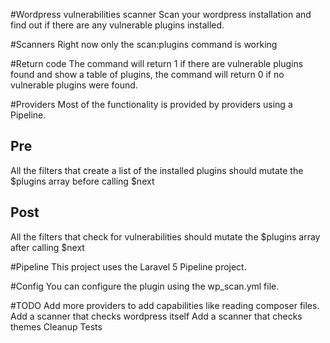 #Wordpress vulnerabilities scanner
Scan your wordpress installation and find out if there are any vulnerable plugins installed.

#Scanners
Right now only the scan:plugins command is working

#Return code
The command will return 1 if there are vulnerable plugins found and show a table of plugins, the command will return 0
if no vulnerable plugins were found.

#Providers
Most of the functionality is provided by providers using a Pipeline.

## Pre
All the filters that create a list of the installed plugins should mutate the $plugins array before calling $next

## Post
All the filters that check for vulnerabilities should mutate the $plugins array after calling $next

#Pipeline
This project uses the Laravel 5 Pipeline project.

#Config
You can configure the plugin using the wp_scan.yml file.

#TODO
Add more providers to add capabilities like reading composer files.
Add a scanner that checks wordpress itself
Add a scanner that checks themes
Cleanup
Tests